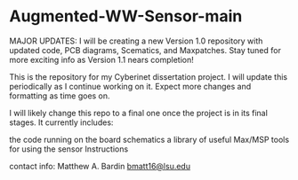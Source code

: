 # Augmented-WW-Sensor-main


MAJOR UPDATES: I will be creating a new Version 1.0 repository with updated code, PCB diagrams, Scematics, and Maxpatches. Stay tuned for more exciting info as Version 1.1 nears completion!






This is the repository for my Cyberinet dissertation project. I will update this periodically as I continue working on it. Expect more changes and formatting as time goes on.

I will likely change this repo to a final one once the project is in its final stages. It currently includes:

the code running on the board
schematics
a library of useful Max/MSP tools for using the sensor
Instructions


contact info:
Matthew A. Bardin
bmatt16@lsu.edu
